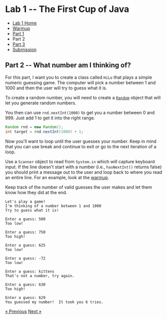 # Lab 1 -- The First Cup of Java

* [Lab 1 Home](index.html)
* [Warmup](warmup.html)
* [Part 1](part1.html)
* Part 2
* [Part 3](part3.html)
* [Submission](submission.html)


## Part 2 -- What number am I thinking of?

For this part, I want you to create a class called `HiLo` that plays a simple
numeric guessing game. The computer will pick a number between 1 and 1000 and
then the user will try to guess what it is.

To create a random number, you will need to create a
[`Random`](https://docs.oracle.com/en/java/javase/11/docs/api/java.base/java/util/Random.html)
object that will let you generate random numbers.

You then can use `rnd.nextInt(1000)` to get you a number between 0 and 999.
Just add 1 to get it into the right range.
```java
Random rnd = new Random();
int target = rnd.nextInt(1000) + 1;
```
Now you'll want to loop until the user guesses your number. Keep in mind that
you can use break and continue to exit or go to the next iteration of a loop.

Use a `Scanner` object to read from `System.in` which will capture keyboard input.
If the line doesn't start with a number (i.e., `hasNextInt()` returns false) you
should print a message out to the user and loop back to where you read an
entire line.  For an example, look at the [warmup](warmup.html).

Keep track of the number of valid guesses the user makes and let them know how
they did at the end.

```
Let's play a game!
I'm thinking of a number between 1 and 1000
Try to guess what it is!

Enter a guess: 500
Too low!

Enter a guess: 750
Too high!

Enter a guess: 625
Too low!

Enter a guess: -72
Too low!

Enter a guess: kittens
That's not a number, try again.

Enter a guess: 630
Too high!

Enter a guess: 629
You guessed my number!  It took you 6 tries.
```

[&laquo; Previous](part1.html)   [Next &raquo;](part3.html)